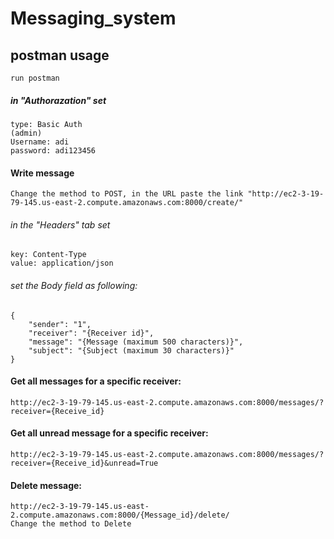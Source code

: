 # Messaging_system
 

## postman usage
```
run postman
```
##### in "Authorazation" set
``` 
type: Basic Auth 
(admin)
Username: adi
password: adi123456
```

#### Write message
```
Change the method to POST, in the URL paste the link "http://ec2-3-19-79-145.us-east-2.compute.amazonaws.com:8000/create/"
```
###### in the "Headers" tab set 
```
key: Content-Type 
value: application/json
```

###### set the Body field as following:
```
{
    "sender": "1",
    "receiver": "{Receiver id}",
    "message": "{Message (maximum 500 characters)}",
    "subject": "{Subject (maximum 30 characters)}"
}
```
#### Get all messages for a specific receiver:
```
http://ec2-3-19-79-145.us-east-2.compute.amazonaws.com:8000/messages/?receiver={Receive_id}
```
#### Get all unread message for a specific receiver:
```
http://ec2-3-19-79-145.us-east-2.compute.amazonaws.com:8000/messages/?receiver={Receive_id}&unread=True 
```
#### Delete message:
```
http://ec2-3-19-79-145.us-east-2.compute.amazonaws.com:8000/{Message_id}/delete/
Change the method to Delete
```





